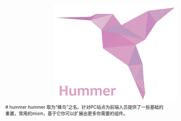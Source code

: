 <img src="test/img/hummer.png" height="310" width="390" alt="hummer" style="margin-left: 150px;">
# hummer
hummer 取为“蜂鸟”之名。针对PC站点为前端人员提供了一些基础的重置，常用的mixin，基于它你可以扩展出更多你需要的组件。
